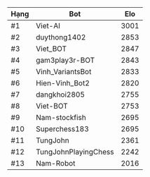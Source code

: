 Hạng|Bot|Elo
---|---|---
#1|Viet-AI|3001
#2|duythong1402|2853
#3|Viet_BOT|2847
#4|gam3play3r-BOT|2843
#5|Vinh_VariantsBot|2833
#6|Hien-Vinh_Bot2|2820
#7|dangkhoi2805|2755
#8|Viet-BOT|2753
#9|Nam-stockfish|2695
#10|Superchess183|2695
#11|TungJohn|2361
#12|TungJohnPlayingChess|2242
#13|Nam-Robot|2016
